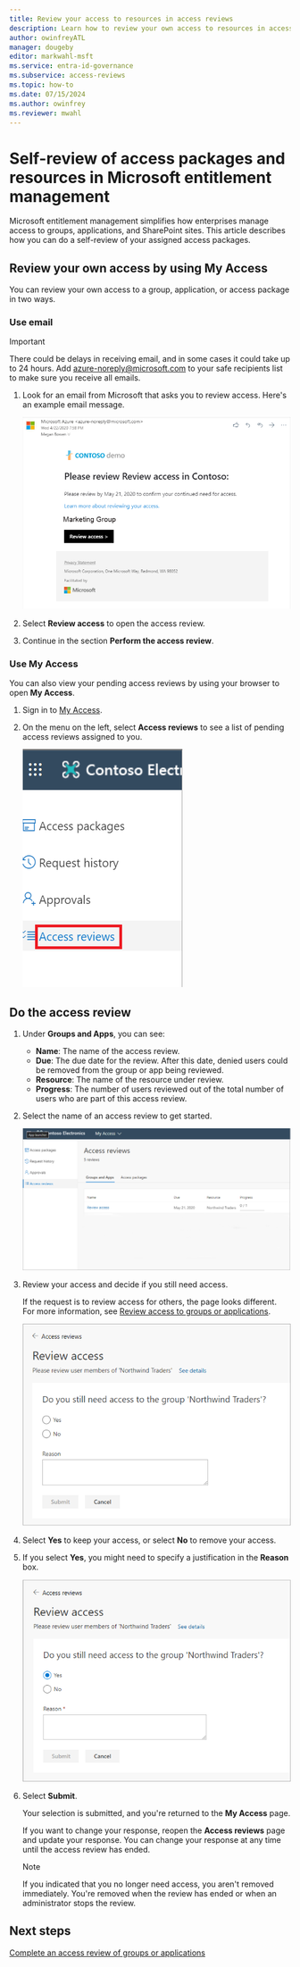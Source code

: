 ```yaml
---
title: Review your access to resources in access reviews
description: Learn how to review your own access to resources in access reviews.
author: owinfreyATL
manager: dougeby
editor: markwahl-msft
ms.service: entra-id-governance
ms.subservice: access-reviews
ms.topic: how-to
ms.date: 07/15/2024
ms.author: owinfrey
ms.reviewer: mwahl
---
```


# Self-review of access packages and resources in Microsoft entitlement management

Microsoft entitlement management simplifies how enterprises manage access to groups, applications, and SharePoint sites. This article describes how you can do a self-review of your assigned access packages.

## Review your own access by using My Access

You can review your own access to a group, application, or access package in two ways.

### Use email

>[!IMPORTANT]
> There could be delays in receiving email, and in some cases it could take up to 24 hours. Add azure-noreply@microsoft.com to your safe recipients list to make sure you receive all emails.

1. Look for an email from Microsoft that asks you to review access. Here's an example email message.

   ![Screenshot that shows an example email from Microsoft that asks you to review access to a group.](./media/self-access-review/access-review-email-preview.png)

1. Select **Review access** to open the access review.

1. Continue in the section **Perform the access review**.

### Use My Access

You can also view your pending access reviews by using your browser to open **My Access**.

1. Sign in to [My Access](https://myaccess.microsoft.com/).

1. On the menu on the left, select **Access reviews** to see a list of pending access reviews assigned to you.

   ![Screenshot that shows Access reviews on the menu.](./media/self-access-review/access-review-menu.png)

## Do the access review

1. Under **Groups and Apps**, you can see:

    - **Name**: The name of the access review.
    - **Due**: The due date for the review. After this date, denied users could be removed from the group or app being reviewed.
    - **Resource**: The name of the resource under review.
    - **Progress**: The number of users reviewed out of the total number of users who are part of this access review.

1. Select the name of an access review to get started.

   ![Screenshot that shows a pending access reviews list for apps and groups.](./media/self-access-review/access-reviews-list-preview.png)

1. Review your access and decide if you still need access.

    If the request is to review access for others, the page looks different. For more information, see [Review access to groups or applications](perform-access-review.md).

    ![Screenshot that shows an open access review that asks if you still need access to a group.](./media/self-access-review/review-access-preview.png)

1. Select **Yes** to keep your access, or select **No** to remove your access.

1. If you select **Yes**, you might need to specify a justification in the **Reason** box.

    ![Screenshot that shows selecting Yes to keep access to a group.](./media/self-access-review/review-access-yes-preview.png)

1. Select **Submit**.

    Your selection is submitted, and you're returned to the **My Access** page.

    If you want to change your response, reopen the **Access reviews** page and update your response. You can change your response at any time until the access review has ended.

    > [!NOTE]
    > If you indicated that you no longer need access, you aren't removed immediately. You're removed when the review has ended or when an administrator stops the review.

## Next steps

[Complete an access review of groups or applications](complete-access-review.md)
